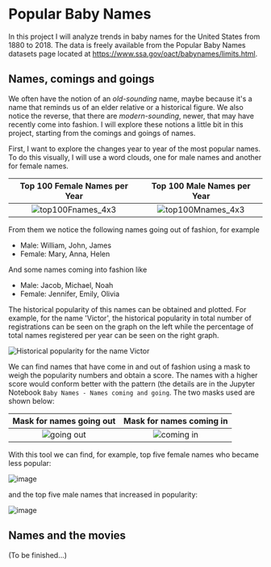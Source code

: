 # Popular Baby Names
In this project I will analyze trends in baby names for the United States from 1880 to 2018. The data is freely available from the Popular Baby Names datasets page located at https://www.ssa.gov/oact/babynames/limits.html.

## Names, comings and goings

We often have the notion of an _old-sounding_ name, maybe because it's a name that reminds us of an elder relative or a historical figure. We also notice the reverse, that there are _modern-sounding_, newer, that may have recently come into fashion. I will explore these notions a little bit in this project, starting from the comings and goings of names.

First, I want to explore the changes year to year of the most popular names. To do this visually, I will use a word clouds, one for male names and another for female names.

Top 100 Female Names per Year    |  Top 100 Male Names per Year
:-------------------------:|:-------------------------:
![top100Fnames_4x3](https://user-images.githubusercontent.com/13749006/69764908-efae2280-113f-11ea-82f6-40cb939fd186.gif)  | ![top100Mnames_4x3](https://user-images.githubusercontent.com/13749006/69764934-048ab600-1140-11ea-8165-3622a92e6736.gif)


From them we notice the following names going out of fashion, for example
* Male: William, John, James
* Female: Mary, Anna, Helen

And some names coming into fashion like
* Male: Jacob, Michael, Noah
* Female: Jennifer, Emily, Olivia

The historical popularity of this names can be obtained and plotted. For example, for the name 'Victor', the historical popularity in total number of registrations can be seen on the graph on the left while the percentage of total names registered per year can be seen on the right graph.

![Historical popularity for the name Victor](https://user-images.githubusercontent.com/13749006/69765545-57656d00-1142-11ea-831f-f278cb634fdc.png)

We can find names that have come in and out of fashion using a mask to weigh the popularity numbers and obtain a score. The names with a higher score would conform better with the pattern (the details are in the Jupyter Notebook `Baby Names - Names coming and going`. The two masks used are shown below:

Mask for names going out | Mask for names coming in
:---:|:---:
![going out](https://user-images.githubusercontent.com/13749006/69767263-6b609d00-1149-11ea-8ae8-5150988762d5.png) | ![coming in](https://user-images.githubusercontent.com/13749006/69767280-7b787c80-1149-11ea-9242-3405744d6417.png)

With this tool we can find, for example, top five female names who became less popular:

![image](https://user-images.githubusercontent.com/13749006/69767342-c7c3bc80-1149-11ea-8483-50b08aab1001.png)

and the top five male names that increased in popularity:

![image](https://user-images.githubusercontent.com/13749006/69767394-fa6db500-1149-11ea-8900-41b69c031017.png)

## Names and the movies

(To be finished...)
